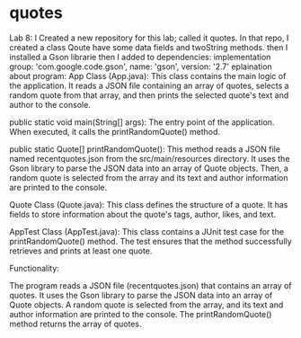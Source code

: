# quotes
Lab 8:
I Created a new repository for this  lab; called it quotes. In that repo,
I created a class Qoute have some data fields and twoString methods.
then I installed a Gson librarie then I added to dependencies:
implementation group: 'com.google.code.gson', name: 'gson', version: '2.7'
eplaination about program:
App Class (App.java):
This class contains the main logic of the application. It reads a JSON file containing an array of quotes, selects a random quote from that array, and then prints the selected quote's text and author to the console.

public static void main(String[] args): The entry point of the application. When executed, it calls the printRandomQuote() method.

public static Quote[] printRandomQuote(): This method reads a JSON file named recentquotes.json from the src/main/resources directory. It uses the Gson library to parse the JSON data into an array of Quote objects. Then, a random quote is selected from the array and its text and author information are printed to the console.

Quote Class (Quote.java):
This class defines the structure of a quote. It has fields to store information about the quote's tags, author, likes, and text.

AppTest Class (AppTest.java):
This class contains a JUnit test case for the printRandomQuote() method. The test ensures that the method successfully retrieves and prints at least one quote.

Functionality:

The program reads a JSON file (recentquotes.json) that contains an array of quotes.
It uses the Gson library to parse the JSON data into an array of Quote objects.
A random quote is selected from the array, and its text and author information are printed to the console.
The printRandomQuote() method returns the array of quotes.